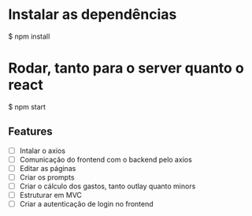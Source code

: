 # Instalar as dependências
$ npm install

# Rodar, tanto para o server quanto o react
$ npm start

## Features 

- [ ] Intalar o axios
- [ ] Comunicação do frontend com o backend pelo axios
- [ ] Editar as páginas
- [ ] Criar os prompts
- [ ] Criar o cálculo dos gastos, tanto outlay quanto minors
- [ ] Estruturar em MVC
- [ ] Criar a autenticação de login no frontend